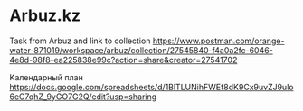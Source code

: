 # Arbuz.kz
Task from Arbuz and link to collection
https://www.postman.com/orange-water-871019/workspace/arbuz/collection/27545840-f4a0a2fc-6046-4e8d-98f8-ea225838e99c?action=share&creator=27541702

Kалендарный план
https://docs.google.com/spreadsheets/d/1BlTLUNihFWEf8dK9Cx9uvZJ9ulo6eC7qhZ_9yGO7G2Q/edit?usp=sharing
